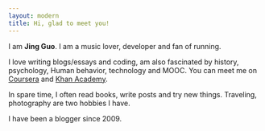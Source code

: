 ```yaml
---
layout: modern
title: Hi, glad to meet you!
---
```


I am **Jing Guo**. I am a music lover, developer and fan of running.

I love writing blogs/essays and coding, am also fascinated by history, psychology, Human behavior, technology and MOOC. You can meet me on <a href="https://www.coursera.org/user/i/361951d01125a4915d2bc9815ad17a1b">Coursera</a> and <a href="https://www.khanacademy.org/profile/guojing/">Khan Academy</a>.

In spare time, I often read books, write posts and try new things. Traveling, photography are two hobbies I have.

I have been a blogger since 2009.